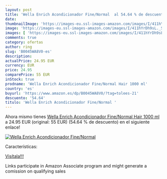 ```yaml
---
layout: post
title: 'Wella Enrich Acondicionador Fine/Normal  al 54.64 % de descuento'
date: 
thumbnailImage: 'https://images-eu.ssl-images-amazon.com/images/I/411hYrDh9sL._SL200_.jpg'
image: 'https://images-eu.ssl-images-amazon.com/images/I/411hYrDh9sL._SL200_.jpg'
images: [ 'https://images-eu.ssl-images-amazon.com/images/I/411hYrDh9sL._SL200_.jpg' ]
comments: true
category: ofertas
author: ring
slug: 'B0045WA8V0-es'
description:
actualPrice: 24.95 EUR
currency: EUR
price: 24.95
comparePrice: 55 EUR
inStock: true
prodname: 'Wella Enrich Acondicionador Fine/Normal Hair 1000 ml'
country: 'es'
buyurl: 'https://www.amazon.es/dp/B0045WA8V0/?tag=tolees-21'
descuento: '54.64'
titulo: 'Wella Enrich Acondicionador Fine/Normal '
---
```


Ahora mismo tienes [Wella Enrich Acondicionador Fine/Normal Hair 1000 ml](https://www.amazon.es/dp/B0045WA8V0/?tag=tolees-21) a 24.95 EUR (original: 55 EUR) (54.64 %  de descuento) en el siguiente enlace!

[![Wella Enrich Acondicionador Fine/Normal ](https://images-eu.ssl-images-amazon.com/images/I/411hYrDh9sL._SL200_.jpg)](https://www.amazon.es/dp/B0045WA8V0/?tag=tolees-21)

Características:


[Visítala!!!](https://www.amazon.es/dp/B0045WA8V0/?tag=tolees-21)

Links participate in Amazon Associate program and might generate a comission on qualifying sales
